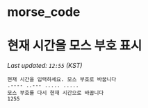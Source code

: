 # morse_code
# 현재 시간을 모스 부호 표시
<!-- MORSE_TIME_START -->
_Last updated: `12:55` (KST)_

```
현재 시간을 입력하세요. 모스 부호로 바꿉니다
.---- ..--- ..... .....
모스 부호를 다시 현재 시간으로 바꿉니다
1255
```
<!-- MORSE_TIME_END -->
